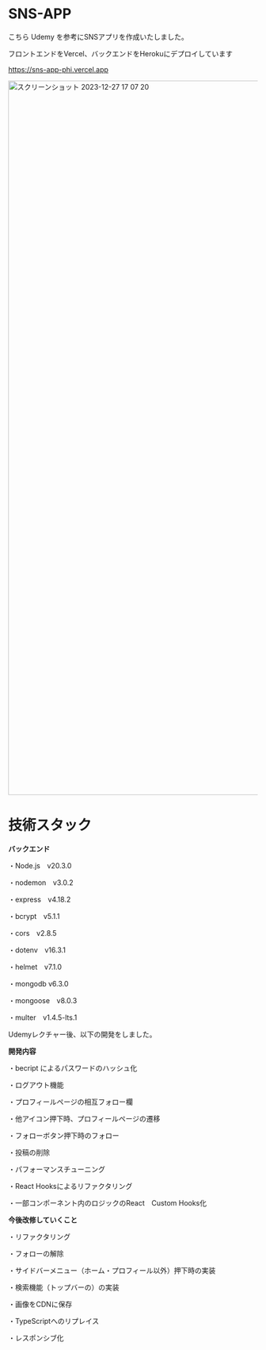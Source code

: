 # **SNS-APP**

こちら Udemy を参考にSNSアプリを作成いたしました。

フロントエンドをVercel、バックエンドをHerokuにデプロイしています

https://sns-app-phi.vercel.app

<img width="1440" alt="スクリーンショット 2023-12-27 17 07 20" src="https://github.com/nok181701/sns-app/assets/127045784/c6b60f32-f888-43a7-8631-709233621aad">


# **技術スタック**

**バックエンド**

・Node.js　v20.3.0

・nodemon　v3.0.2

・express　v4.18.2

・bcrypt　v5.1.1

・cors　v2.8.5

・dotenv　v16.3.1

・helmet　v7.1.0

・mongodb v6.3.0

・mongoose　v8.0.3

・multer　v1.4.5-lts.1



Udemyレクチャー後、以下の開発をしました。

**開発内容**


・becript によるパスワードのハッシュ化

・ログアウト機能

・プロフィールページの相互フォロー欄

・他アイコン押下時、プロフィールページの遷移

・フォローボタン押下時のフォロー

・投稿の削除

・パフォーマンスチューニング

・React Hooksによるリファクタリング

・一部コンポーネント内のロジックのReact　Custom Hooks化


**今後改修していくこと**

・リファクタリング

・フォローの解除

・サイドバーメニュー（ホーム・プロフィール以外）押下時の実装

・検索機能（トップバーの）の実装

・画像をCDNに保存

・TypeScriptへのリプレイス

・レスポンシブ化

